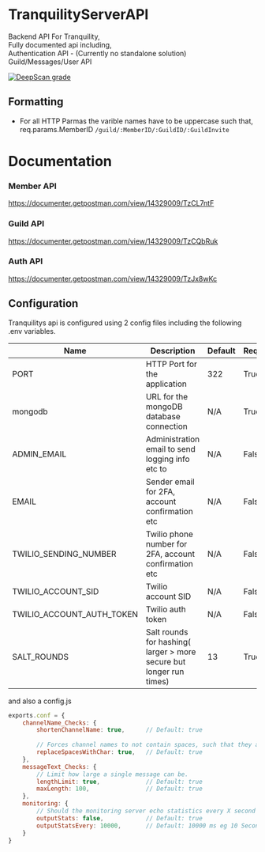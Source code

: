 # TranquilityServerAPI

Backend API For Tranquility,
<br>
Fully documented api including,
<br>
Authentication API - (Currently no standalone solution)
<br>
Guild/Messages/User API

[![DeepScan grade](https://deepscan.io/api/teams/13554/projects/16524/branches/357480/badge/grade.svg)](https://deepscan.io/dashboard#view=project&tid=13554&pid=16524&bid=357480)

## Formatting

- For all HTTP Parmas the varible names have to be uppercase such that,
  req.params.MemberID `/guild/:MemberID/:GuildID/:GuildInvite`

# Documentation

### Member API
https://documenter.getpostman.com/view/14329009/TzCL7ntF

### Guild API
https://documenter.getpostman.com/view/14329009/TzCQbRuk

### Auth API
https://documenter.getpostman.com/view/14329009/TzJx8wKc

## Configuration

Tranquilitys api is configured using  2 config files including the following .env variables.

| Name | Description | Default | Required |
| ---- | ----------- | ------- | -------- |
| PORT | HTTP Port for the application | 322 | True |
| mongodb | URL for the mongoDB database connection | N/A | True |
| ADMIN_EMAIL | Administration email to send logging info etc to | N/A | False |
| EMAIL | Sender email for 2FA, account confirmation etc | N/A | False |
| TWILIO_SENDING_NUMBER | Twilio phone number for 2FA, account confirmation etc | N/A | False |
| TWILIO_ACCOUNT_SID | Twilio account SID | N/A | False |
| TWILIO_ACCOUNT_AUTH_TOKEN | Twilio auth token | N/A | False |
| SALT_ROUNDS | Salt rounds for hashing( larger > more secure but longer run times) | 13 |  True |

and also a config.js
```js
exports.conf = {
    channelName_Checks: {
        shortenChannelName: true,      // Default: true
        
        // Forces channel names to not contain spaces, such that they are replaces with a defined char 
        replaceSpacesWithChar: true,   // Default: true
    },
    messageText_Checks: {
        // Limit how large a single message can be.
        lengthLimit: true,             // Default: true
        maxLength: 100,                // Default: true
    },
    monitoring: {
        // Should the monitoring server echo statistics every X second to the attached console.
        outputStats: false,            // Default: true
        outputStatsEvery: 10000,       // Default: 10000 ms eg 10 Seconds
    }
}
```
